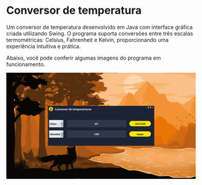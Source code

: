 # Conversor de temperatura
Um conversor de temperatura desenvolvido em Java com interface gráfica criada utilizando Swing. O programa suporta conversões entre três escalas termométricas: Celsius, Fahrenheit e Kelvin, proporcionando uma experiência intuitiva e prática.

Abaixo, você pode conferir algumas imagens do programa em funcionamento.

![Screnshot](https://github.com/Matheus-dev58/Conversor-de-temperatura/blob/main/imgGit/Conversor.png)
